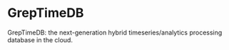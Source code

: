 # GrepTimeDB
GrepTimeDB: the next-generation hybrid timeseries/analytics processing database in the cloud.